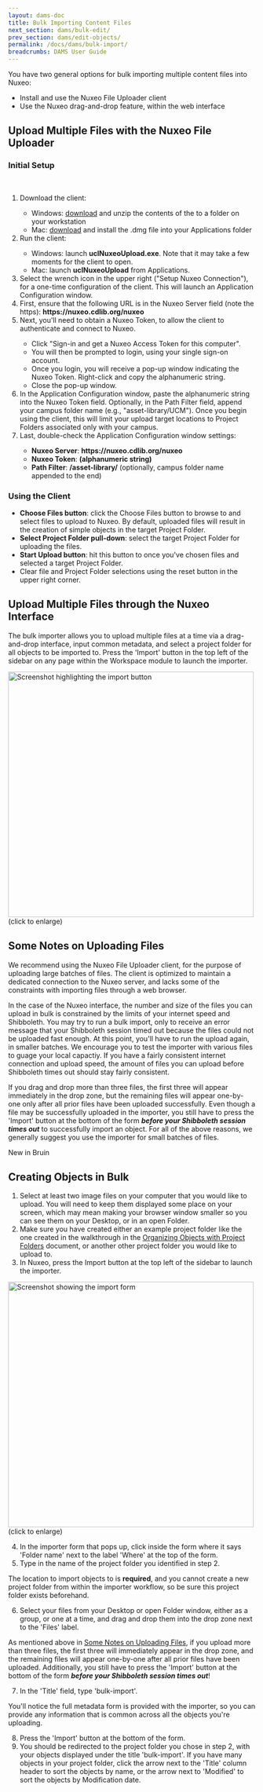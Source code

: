 ```yaml
---
layout: dams-doc
title: Bulk Importing Content Files
next_section: dams/bulk-edit/
prev_section: dams/edit-objects/
permalink: /docs/dams/bulk-import/
breadcrumbs: DAMS User Guide
---
```


You have two general options for bulk importing multiple content files into Nuxeo:

* Install and use the Nuxeo File Uploader client
* Use the Nuxeo drag-and-drop feature, within the web interface


## Upload Multiple Files with the Nuxeo File Uploader

### Initial Setup
<br>
<ol>
<li>Download the client:</li>

<ul>
<li>Windows: <a href="http://dscl-dev.cdlib.org/nuxeo_client/uclNuxeoUpload.zip">download</a> and unzip the contents of the to a folder on your workstation</li>
<li>Mac: <a href="http://dscl-dev.cdlib.org/nuxeo_client/uclNuxeoUpload.dmg">download</a> and install the .dmg file into your Applications folder</li>
</ul>

<li>Run the client:</li>

<ul>
<li>Windows: launch <b>uclNuxeoUpload.exe</b>.  Note that it may take a few moments for the client to open.</li>
<li>Mac: launch <b>uclNuxeoUpload</b> from Applications.</li>
</ul>

<li>Select the wrench icon in the upper right ("Setup Nuxeo Connection"), for a one-time configuration of the client.  This will launch an Application Configuration window.</li>
<li>First, ensure that the following URL is in the Nuxeo Server field (note the https): <b>https://nuxeo.cdlib.org/nuxeo</b></li>
<li>Next, you'll need to obtain a Nuxeo Token, to allow the client to authenticate and connect to Nuxeo.</li>
 <ul>
 <li>Click "Sign-in and get a Nuxeo Access Token for this computer".</li>  
 <li>You will then be prompted to login, using your single sign-on account.</li>  
 <li>Once you login, you will receive a pop-up window indicating the Nuxeo Token.  Right-click and copy the alphanumeric string.</li>
 <li>Close the pop-up window.</li>
 </ul>

<li>In the Application Configuration window, paste the alphanumeric string into the Nuxeo Token field.	Optionally, in the Path Filter field, append your campus folder name (e.g., "asset-library/UCM").  Once you begin using the client, this will limit your upload target locations to Project Folders associated only with your campus.</li>
<li>Last, double-check the Application Configuration window settings:</li>

<ul>
<li><b>Nuxeo Server</b>:		<b>https://nuxeo.cdlib.org/nuxeo</b></li>
<li><b>Nuxeo Token</b>: 		<b>(alphanumeric string)</b></li>
<li><b>Path Filter</b>:		<b>/asset-library/</b>  (optionally, campus folder name appended to the end)</li>
</ul>
</ol>

### Using the Client

<ul>
<li><b>Choose Files button</b>: click the Choose Files button to browse to and select files to upload to Nuxeo.  By default, uploaded files will result in the creation of simple objects in the target Project Folder.</li>
<li><b>Select Project Folder pull-down</b>: select the target Project Folder for uploading the files.</li>
<li><b>Start Upload button</b>: hit this button to once you've chosen files and selected a target Project Folder.</li>
<li>Clear file and Project Folder selections using the reset button in the upper right corner.</li>
</ul>

## Upload Multiple Files through the Nuxeo Interface

The bulk importer allows you to upload multiple files at a time via a drag-and-drop interface, input common metadata, and select a project folder for all objects to be imported to. Press the 'Import' button in the top left of the sidebar on any page within the Workspace module to launch the importer. 

<a class="img-popup" href="{{ site.url }}{{ site.baseurl }}/images/import-button.png">
  <img src="{{ site.url }}{{ site.baseurl }}/images/import-button.png" alt="Screenshot highlighting the import button" style="width: 500px">
</a>
<br>(click to enlarge)

## Some Notes on Uploading Files

We recommend using the Nuxeo File Uploader client, for the purpose of uploading large batches of files.  The client is optimized to maintain a dedicated connection to the Nuxeo server, and lacks some of the constraints with importing files through a web browser.

In the case of the Nuxeo interface, the number and size of the files you can upload in bulk is constrained by the limits of your internet speed and Shibboleth. You may try to run a bulk import, only to receive an error message that your Shibboleth session timed out because the files could not be uploaded fast enough. At this point, you'll have to run the upload again, in smaller batches. We encourage you to test the importer with various files to guage your local capactiy. If you have a fairly consistent internet connection and upload speed, the amount of files you can upload before Shibboleth times out should stay fairly consistent. 

If you drag and drop more than three files, the first three will appear immediately in the drop zone, but the remaining files will appear one-by-one only after all prior files have been uploaded successfully. Even though a file may be successfully uploaded in the importer, you still have to press the 'Import' button at the bottom of the form <b><i>before your Shibboleth session times out</i></b> to successfully import an object. For all of the above reasons, we generally suggest you use the importer for small batches of files.

<div class="walkthrough new">New in Bruin</div>

## Creating Objects in Bulk

1. Select at least two image files on your computer that you would like to upload. You will need to keep them displayed some place on your screen, which may mean making your browser window smaller so you can see them on your Desktop, or in an open Folder. 
2. Make sure you have created either an example project folder like the one created in the walkthrough in the <a href="{{ site.url }}{{ site.baseurl}}/docs/dams/organization/">Organizing Objects with Project Folders</a> document, or another other project folder you would like to upload to. 
3. In Nuxeo, press the Import button at the top left of the sidebar to launch the importer. 

<a class="img-popup" href="{{ site.url }}{{ site.baseurl }}/images/import-form.png">
  <img src="{{ site.url }}{{ site.baseurl }}/images/import-form.png" alt="Screenshot showing the import form" style="width: 500px">
</a>
<br>(click to enlarge)

<ol start="4">
  <li>In the importer form that pops up, click inside the form where it says 'Folder name' next to the label 'Where' at the top of the form. </li>
  <li>Type in the name of the project folder you identified in step 2. </li>
</ol>

<div class="note"><p>The location to import objects to is <b>required</b>, and you cannot create a new project folder from within the importer workflow, so be sure this project folder exists beforehand.</p></div>

<ol start="6">
<li>Select your files from your Desktop or open Folder window, either as a group, or one at a time, and drag and drop them into the drop zone next to the 'Files' label. </li>
</ol>

<div class="note"><p>As mentioned above in <a href="{{ site.url }}{{ site.baseurl }}/docs/dams/bulk-import/#some-notes-on-uploading-files" class="notelink">Some Notes on Uploading Files</a>, if you upload more than three files, the first three will immediately appear in the drop zone, and the remaining files will appear one-by-one after all prior files have been uploaded. Additionally, you still have to press the 'Import' button at the bottom of the form <b><i>before your Shibboleth session times out</i></b>!</p></div>

<ol start="7"> <li>In the 'Title' field, type 'bulk-import'.</li></ol>

<div class="note"><p>You'll notice the full metadata form is provided with the importer, so you can provide any information that is common across all the objects you're uploading.</p></div>

<ol start="8">
<li>Press the 'Import' button at the bottom of the form. </li>
<li>You should be redirected to the project folder you chose in step 2, with your objects displayed under the title 'bulk-import'. If you have many objects in your project folder, click the arrow next to the 'Title' column header to sort the objects by name, or the arrow next to 'Modified' to sort the objects by Modification date.</li>
</ol>

